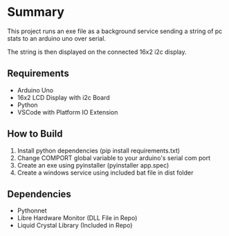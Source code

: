 # Summary

<p>This project runs an exe file as a background service sending a string of pc stats to an arduino uno over serial.</p>
<p>The string is then displayed on the connected 16x2 i2c display.</p>

## Requirements

<ul>
<li>Arduino Uno</li>
<li>16x2 LCD Display with i2c Board</li>
<li>Python</li>
<li>VSCode with Platform IO Extension</li>
</ul>

## How to Build

1. Install python dependencies (pip install requirements.txt)
2. Change COMPORT global variable to your arduino's serial com port
3. Create an exe using pyinstaller (pyinstaller app.spec)
4. Create a windows service using included bat file in dist folder

## Dependencies

<ul>
<li>Pythonnet</li>
<li>Libre Hardware Monitor (DLL File in Repo)</li>
<li>Liquid Crystal Library (Included in Repo)</li>
</ul>

